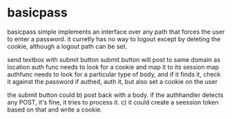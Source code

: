 # basicpass

basicpass simple implements an interface over any path that forces the user to enter a password. it curretly has no way to logout except by deleting the cookie, although a logout path can be set.

send textbox with submit button
submit button will post to same domain as location
auth func needs to look for a cookie and map it to its session map
authfunc needs to look for a particular type of body, and if it finds it, check it against the password
if authed, auth it, but also set a cookie on the user

the submit button could
b) post back with a body. if the authhandler detects any POST, it's fine, it tries to process it.
c) it could create a seession token based on that and write a cookie.
